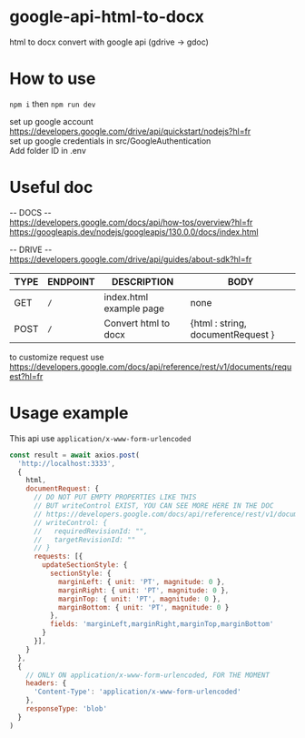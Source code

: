 # google-api-html-to-docx
html to docx convert with google api (gdrive -> gdoc)

# How to use
`npm i` then `npm run dev`  
  
set up google account https://developers.google.com/drive/api/quickstart/nodejs?hl=fr  
set up google credentials in src/GoogleAuthentication  
Add folder ID in .env  

# Useful doc

-- DOCS --  
https://developers.google.com/docs/api/how-tos/overview?hl=fr  
https://googleapis.dev/nodejs/googleapis/130.0.0/docs/index.html  
  
-- DRIVE --  
https://developers.google.com/drive/api/guides/about-sdk?hl=fr  
  
  

| TYPE   | ENDPOINT                            | DESCRIPTION         | BODY                                                                    |
| ------ | ----------------------------------- | ------------------- | ----------------------------------------------------------------------- |
| GET    | `/`  | index.html example page | none                                                     |
| POST   | `/`  | Convert html to docx | {html : string, documentRequest }                                                     |

to customize request use https://developers.google.com/docs/api/reference/rest/v1/documents/request?hl=fr

# Usage example


This api use `application/x-www-form-urlencoded`

```js
const result = await axios.post(
  'http://localhost:3333',
  {
    html,
    documentRequest: {
      // DO NOT PUT EMPTY PROPERTIES LIKE THIS
      // BUT writeControl EXIST, YOU CAN SEE MORE HERE IN THE DOC
      // https://developers.google.com/docs/api/reference/rest/v1/documents/batchUpdate
      // writeControl: {
      //   requiredRevisionId: "",
      //   targetRevisionId: ""
      // }
      requests: [{
        updateSectionStyle: {
          sectionStyle: {
            marginLeft: { unit: 'PT', magnitude: 0 },
            marginRight: { unit: 'PT', magnitude: 0 },
            marginTop: { unit: 'PT', magnitude: 0 },
            marginBottom: { unit: 'PT', magnitude: 0 }
          },
          fields: 'marginLeft,marginRight,marginTop,marginBottom'
        }
      }],
    }
  },
  {
    // ONLY ON application/x-www-form-urlencoded, FOR THE MOMENT
    headers: {
      'Content-Type': 'application/x-www-form-urlencoded'
    },
    responseType: 'blob'
  }
)
```